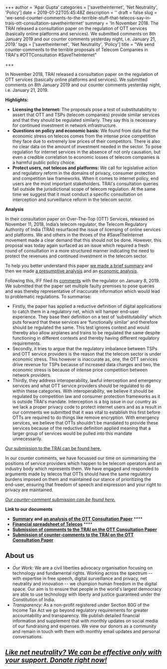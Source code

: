 +++
author = 'Apar Gupta'
categories = ['savetheinternet', 'Net Neutrality', 'Policy']
date = 2019-01-22T05:45:48Z
description = ''
draft = false
slug = 'we-send-counter-comments-to-the-terrible-stuff-that-telecos-say-in-trais-ott-consultation-savetheinternet'
summary = 'In November 2018. The TRAI released a consultation paper on the regulation of OTT services (basically online platforms and services). We submitted comments on 8th January 2019 and our counter comments yesterday night, i.e. January 21, 2019.'
tags = ['savetheinternet', 'Net Neutrality', 'Policy']
title = "We send counter-comments to the terrible proposals of Telecom Companies in TRAI's #OTTConsultation #SaveTheInternet"

+++


In November 2018, TRAI released a consultation paper on the regulation of OTT services (basically online platforms and services). We submitted comments on 8th January 2019 and our counter comments yesterday night, i.e. January 21, 2019.

**Highlights:**

* **Licensing the Internet:** The proposals pose a test of substitutability to assert that OTT and TSPs (telecom companies) provide similar services and that they should be regulated similarly. They say this is necessary for continued investment in network infrastructure.
* **Questions on policy and economic basis:** We found from data that the economic stress on telecos comes from the intense price competition they face due to extremely low prices of their competitors. There is also no clear data on the amount of investment needed in the sector. To pose regulation for internet services in the absence of not only causation, but even a credible correlation to economic losses of telecom companies is a harmful public policy choice.
* **Protect users, not telecos and platforms:** We call for legislative action and regulatory reform in the domains of privacy, consumer protection and competition law frameworks. When it comes to internet policy, end users are the most important stakeholders. TRAI's consultation queries fall outside the jurisdictional scope of telecom regulation. At the same time we suggest that it must conduct a specific consultation on interception and surveillance reform in the telecom sector.

**Analysis**

In their consultation paper on Over-The-Top (OTT) Services, released on November 11, 2018, India’s telecom regulator, the Telecom Regulatory Authority of India (TRAI) resurfaced the issue of licensing of online services and platforms. We and others in the throes of the #SaveTheInternet movement made a clear demand that this should not be done. However, this proposal was today again surfaced as an issue which required a fresh round of consultation in a more structured manner indicating the need to protect the revenues and continued investment in the telecom sector.

To help you better understand this paper [we made a brief summary](https://internetfreedom.in/our-summary-of-the-ott-consultation-paper-savingtheinternet/) and then we made [a presumptive analysis](https://internetfreedom.in/understanding-trais-most-recent-over-the-top-consultation-paper-savetheinternet-netneutrality/) and an [economic analysis](https://internetfreedom.in/ott-regulation-understanding-the-economic-basis-savetheinternet-netneutrality/).

Following this, IFF filed its [comments](https://drive.google.com/file/d/0B9LKE-1DkhtFcEc0Qmh4QXV6X0FDRllQN21BQUk0eFdhbDhn/view?usp=sharing) with the regulator on January 8, 2019. We submitted that the paper set multiple faulty premises to pose queries and was thereby representative of inaccurate information which would lead to problematic regulations. To summarise:

* Firstly, the paper has applied a reductive definition of digital applications to catch them in a regulatory net, which will hamper end-user experience. They base their definition on a test of ‘substitutability’ which puts forward that these services are ‘functionally similar’ and therefore should be regulated the same. This test ignores context and would thereby also allow airplanes and trains to be regulated the same despite functioning in different contexts and thereby having different regulatory requirements.
* Secondly, it tries to argue that the regulatory imbalance between TSPs and OTT service providers is the reason that the telecom sector is under economic stress. This however is inaccurate as, one, the OTT services drive revenue for TSPs because of increased data charges and two, the economic stress is because of intense price competition between network providers.
* Thirdly, they address interoperability, lawful interception and emergency services and what OTT service providers should be regulated to do within these categories. With interoperability, we believe it should be regulated by competition law and consumer protection frameworks as it is outside TRAI's mandate. Interception is a big issue in our country as we lack a proper privacy code to protect internet users and as a result in our comments we submitted that it was vital to establish this first before OTTs are required to do things like remove encryption. With emergency services, we believe that OTTs shouldn’t be mandated to provide these services because of the reductive definition applied meaning that a larger group of services would be pulled into this mandate unnecessarily.

[Our submission to the TRAI can be found here.](https://internetfreedom.in/protect-users-do-not-license-the-internet-ottconsultation-savetheinternet/)

In our counter comments, we have focussed our time on summarising the positions of service providers which happen to be telecom operators and an industry body which represents them. We have engaged and responded to arguments made by telecos that OTTs should have the same regulatory burdens imposed on them and maintained our stance of prioritizing the end-user, ensuring that freedom of speech and expression and your right to privacy are maintained.

[_Our counter-comment submission can be found here._](https://drive.google.com/file/d/0B9LKE-1DkhtFanJ5VFJJOUNzOEpmUnhFQ3duQklyYThpQmxv/view?usp=sharing)

**Link to our documents**

* [**Summary**](https://internetfreedom.in/our-summary-of-the-ott-consultation-paper-savingtheinternet/) **and** [**an analysis of the OTT Consultation Paper**](https://internetfreedom.in/understanding-trais-most-recent-over-the-top-consultation-paper-savetheinternet-netneutrality/) ****
* [**Financial spreadsheet of Telecos**](https://docs.google.com/spreadsheets/d/1fHJ3qFKP2VG4p_sHKaUTo8YGYoQgazxajXCrqSNvYC4/edit?usp=sharing) ****
* [**Submission of comments to the TRAI on the OTT Consultation Paper**](https://drive.google.com/file/d/0B9LKE-1DkhtFcEc0Qmh4QXV6X0FDRllQN21BQUk0eFdhbDhn/view?usp=sharing)
* **[Submission of counter-comments to the TRAI on the OTT Consultation Paper](https://drive.google.com/file/d/0B9LKE-1DkhtFanJ5VFJJOUNzOEpmUnhFQ3duQklyYThpQmxv/view?usp=sharing)**

## **About us**

* _Our Work:_ We are a civil liberties advocacy organisation focusing on technology and fundamental rights. Working across the spectrum -- with expertise in free speech, digital surveillance and privacy, net neutrality and innovation -- we champion human freedom in the digital space. Our aim is to ensure that people in the world's largest democracy are able to use technology with liberty and justice guaranteed under the Constitution of India.
* _Transparency:_ As a non-profit registered under Section 80G of the Income Tax Act we go beyond regulatory requirements for greater accountability and transparency. We publish detailed financial information and supplement that with monthly updates on social media of our fundraising and expenses. We view our donors as a community and remain in touch with them with monthly email updates and personal conversations.

## _[Like net neutrality? We can be effective only with your support. Donate right now!](https://internetfreedom.in/donate/)_








